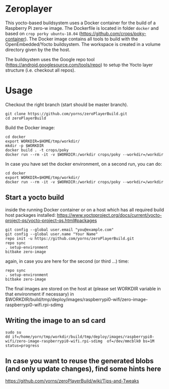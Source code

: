 # Zeroplayer

This yocto-based buildsystem uses a Docker container for the build of a Raspberry Pi zero-w image.
The Dockerfile is located in folder `docker` and based on `crop porky ubuntu-18.04` (https://github.com/crops/poky-container).
The Docker image contains all tools to build with the OpenEmbedded/Yocto buildsystem. The workspace is created in a volume 
directory given by the the host.

The buildsystem uses the Google repo tool (https://android.googlesource.com/tools/repo) to setup the Yocto layer structure (i.e. checkout all repos).

# Usage

Checkout the right branch (start should be master branch).

```
git clone https://github.com/yorns/zeroPlayerBuild.git
cd zeroPlayerBuild
```

Build the Docker image:
```
cd docker
export WORKDIR=$HOME/tmp/workdir/
mkdir -p $WORKDIR
docker build . -t crops/poky
docker run --rm -it -v $WORKDIR:/workdir crops/poky --workdir=/workdir
```

In case you have set the docker environment, on a second run, you can do:
```
cd docker
export WORKDIR=$HOME/tmp/workdir/
docker run --rm -it -v $WORKDIR:/workdir crops/poky --workdir=/workdir
```



## Start a yocto build
inside the running Docker container or on a host which has all required build host packages installed:
https://www.yoctoproject.org/docs/current/yocto-project-qs/yocto-project-qs.html#packages

```
git config --global user.email "you@example.com"
git config --global user.name "Your Name"
repo init -u https://github.com/yorns/zeroPlayerBuild.git
repo sync
. setup-environment
bitbake zero-image
```
again, in case you are here for the second (or third ...) time:
```
repo sync
. setup-environment
bitbake zero-image
```


The final images are stored on the host at (please set WORKDIR variable in that environment if necessary)
in $WORKDIR/build/tmp/deploy/images/raspberrypi0-wifi/zero-image-raspberrypi0-wifi.rpi-sdimg

## Writing the image to an sd card
```
sudo su
dd if=/home/yorn/tmp/workdir/build/tmp/deploy/images/raspberrypi0-wifi/zero-image-raspberrypi0-wifi.rpi-sdimg  of=/dev/mmcblk0 bs=1M status=progress
```

## In case you want to reuse the generated blobs (and only update changes), find some hints here 
https://github.com/yorns/zeroPlayerBuild/wiki/Tips-and-Tweaks


